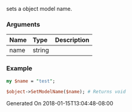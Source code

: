 sets a object model name.
### Arguments
**Name**|**Type**|**Description**
:---|:---|:---
name|string|

### Example

```perl
my $name = "test";

$object->SetModelName($name); # Returns void
```


Generated On 2018-01-15T13:04:48-08:00